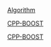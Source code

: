 [Algorithm](./0-Algorithm)

[CPP-BOOST](./1-Summer-Camp/3-CPP-Boost-Work)

[CPP-BOOST](./1-Summer-Camp/4-Qt)
